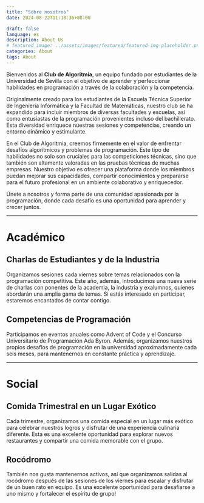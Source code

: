 ```yaml
---
title: "Sobre nosotros"
date: 2024-08-22T11:18:36+08:00

draft: false
language: es
description: About Us
# featured_image: ../assets/images/featured/featured-img-placeholder.png
categories: About
tags: About
---
```


Bienvenidos al **Club de Algoritmia**, un equipo fundado por estudiantes de la Universidad de Sevilla con el objetivo de aprender y perfeccionar habilidades en programación a través de la colaboración y la competencia.

Originalmente creado para los estudiantes de la Escuela Técnica Superior de Ingeniería Informática y la Facultad de Matemáticas, nuestro club se ha expandido para incluir miembros de diversas facultades y escuelas, así como entusiastas de la programación provenientes incluso del bachillerato. Esta diversidad enriquece nuestras sesiones y competencias, creando un entorno dinámico y estimulante.


En el Club de Algoritmia, creemos firmemente en el valor de enfrentar desafíos algorítmicos y problemas de programación. Este tipo de habilidades no solo son cruciales para las competiciones técnicas, sino que también son altamente valoradas en las pruebas técnicas de muchas empresas. Nuestro objetivo es ofrecer una plataforma donde los miembros puedan mejorar sus capacidades, compartir conocimientos y prepararse para el futuro profesional en un ambiente colaborativo y enriquecedor.

Únete a nosotros y forma parte de una comunidad apasionada por la programación, donde cada desafío es una oportunidad para aprender y crecer juntos.

---

# Académico

## Charlas de Estudiantes y de la Industria

Organizamos sesiones cada viernes sobre temas relacionados con la programación competitiva. Este año, además, introducimos una nueva serie de charlas con ponentes de la academia, la industria y exalumnos, quienes abordarán una amplia gama de temas. Si estás interesado en participar, estaremos encantados de contar contigo.


<!-- TODO: NO SE SI AL FINAL SE VAN A HACER CURSOS, Descomentar y modificar eto -->
<!-- ## Cursos y Talleres
-->


## Competencias de Programación

Participamos en eventos anuales como Advent of Code y el Concurso Universitario de Programación Ada Byron. Además, organizamos nuestros propios desafíos de programación en la universidad aproximadamente cada seis meses, para mantenernos en constante práctica y aprendizaje.

<!-- Deberíamos añadir algo sobre acepta el reto y demás plataformas increíbles -->
<!-- Las preguntas anteriores se pueden encontrar en nuestro portal de progcomp o en nuestro archivo -->
---

# Social

## Comida Trimestral en un Lugar Exótico
Cada trimestre, organizamos una comida especial en un lugar más exótico para celebrar nuestros logros y disfrutar de una experiencia culinaria diferente. Esta es una excelente oportunidad para explorar nuevos restaurantes y compartir una comida memorable con el grupo.

## Rocódromo

También nos gusta mantenernos activos, así que organizamos salidas al rocódromo después de las sesiones de los viernes para escalar y disfrutar de un buen rato en equipo. Es una excelente oportunidad para desafiarse a uno mismo y fortalecer el espíritu de grupo!


<!-- # Patrocinadores


We'd like to thank our sponsors for the current academic year. -->